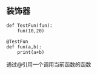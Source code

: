 ## 装饰器

```
def TestFun(fun):
    fun(10,20)

@TestFun
def fun(a,b):
    print(a+b)
```

通过@引用一个调用当前函数的函数
